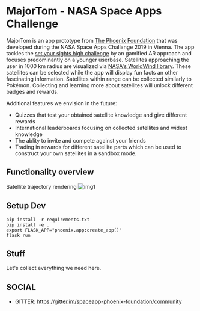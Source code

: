 # MajorTom - NASA Space Apps Challenge 

MajorTom is an app prototype from [The Phoenix Foundation](https://github.com/The-Phoenix-Foundation) that was developed during the NASA Space Apps Challange 2019 in Vienna. The app tackles the [set your sights high challenge](https://2019.spaceappschallenge.org/challenges/living-our-world/set-your-sights-high/details) by an gamified AR approach and focuses predominantly on a younger userbase. Satellites approaching the user in 1000 km radius are visualized via [NASA's WorldWind library](https://worldwind.arc.nasa.gov/). These satellites can be selected while the app will display fun facts an other fascinating information. Satellites within range can be collected similarly to Pokémon. Collecting and learning more about satellites will unlock different badges and rewards.

Additional features we envision in the future:
- Quizzes that test your obtained satellite knowledge and give different rewards
- International leaderboards focusing on collected satellites and widest knowledge
- The ablity to invite and compete against your friends
- Trading in rewards for different satellite parts which can be used to construct your own satellites in a sandbox mode. 


## Functionality overview
Satellite trajectory rendering ![img1](https://github.com/The-Phoenix-Foundation/majortom/blob/gh-pages/images/satellite.jpg)




## Setup Dev

```
pip install -r requirements.txt
pip install -e .
export FLASK_APP="phoenix.app:create_app()"
flask run
```

## Stuff


Let's collect everything we need here.

## SOCIAL

- GITTER: https://gitter.im/spaceapp-phoenix-foundation/community


